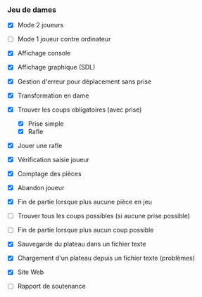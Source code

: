 ### Jeu de dames

- [x] Mode 2 joueurs
- [ ] Mode 1 joueur contre ordinateur

- [x] Affichage console
- [x] Affichage graphique (SDL)

- [x] Gestion d'erreur pour déplacement sans prise
- [x] Transformation en dame

- [x] Trouver les coups obligatoires (avec prise)
    - [x] Prise simple
    - [x] Rafle
- [x] Jouer une rafle
- [x] Vérification saisie joueur

- [x] Comptage des pièces
- [x] Abandon joueur
- [x] Fin de partie lorsque plus aucune pièce en jeu

- [ ] Trouver tous les coups possibles (si aucune prise possible)
- [ ] Fin de partie lorsque plus aucun coup possible

- [x] Sauvegarde du plateau dans un fichier texte
- [x] Chargement d'un plateau depuis un fichier texte (problèmes)

- [x] Site Web
- [ ] Rapport de soutenance

